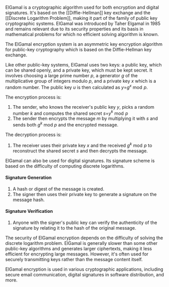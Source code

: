 ElGamal is a cryptographic algorithm used for both encryption and digital signatures. It's based on the [[Diffie-Hellman]] key exchange and the [[Discrete Logarithm Problem]], making it part of the family of public key cryptographic systems. ElGamal was introduced by Taher Elgamal in 1985 and remains relevant due to its security properties and its basis in mathematical problems for which no efficient solving algorithm is known.

The ElGamal encryption system is an asymmetric key encryption algorithm for public-key cryptography which is based on the Diffie-Hellman key exchange.

Like other public-key systems, ElGamal uses two keys: a public key, which can be shared openly, and a private key, which must be kept secret. It involves choosing a large prime number $p$, a generator $g$ of the multiplicative group of integers modulo $p$, and a private key $x$ which is a random number. The public key $u$ is then calculated as $y$=$g$$^x$ mod  $p$.

The encryption process is:

1. The sender, who knows the receiver's public key $y$, picks a random number $k$ and computes the shared secret $s$=$y$$^k$ mod  $p$
2. The sender then encrypts the message $m$ by multiplying it with $s$ and sends both $g$$^k$ mod $p$ and the encrypted message.

The decryption process is:

1. The receiver uses their private key $x$ and the received $g$$^k$ mod  $p$ to reconstruct the shared secret $s$ and then decrypts the message.

ElGamal can also be used for digital signatures. Its signature scheme is based on the difficulty of computing discrete logarithms.

#### Signature Generation

1. A hash or digest of the message is created.
2. The signer then uses their private key to generate a signature on the message hash.

#### Signature Verification

1. Anyone with the signer's public key can verify the authenticity of the signature by relating it to the hash of the original message.

The security of ElGamal encryption depends on the difficulty of solving the discrete logarithm problem. ElGamal is generally slower than some other public-key algorithms and generates larger ciphertexts, making it less efficient for encrypting large messages. However, it's often used for securely transmitting keys rather than the message content itself.

ElGamal encryption is used in various cryptographic applications, including secure email communication, digital signatures in software distribution, and more.
